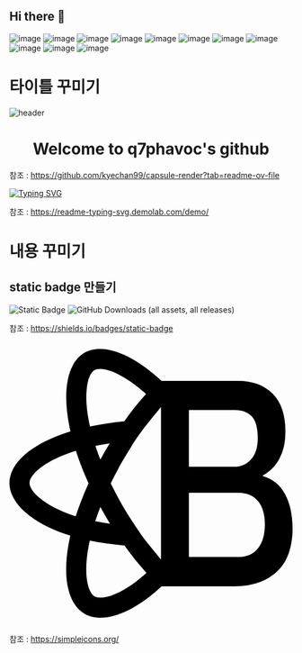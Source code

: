 ## Hi there 👋

![image](https://github.com/q7phavoc/q7phavoc/assets/82801390/c71d079d-f5d8-4f58-8a39-399d65b51cda)
![image](https://github.com/q7phavoc/q7phavoc/assets/82801390/1568ee98-a579-487c-8989-a8e58c4543bc)
![image](https://github.com/q7phavoc/q7phavoc/assets/82801390/2a796285-82f0-4db8-ab52-288ea7c61b3f)
![image](https://github.com/q7phavoc/q7phavoc/assets/82801390/0e16d73d-f783-4020-9f1a-1d7d273ce594)
![image](https://github.com/q7phavoc/q7phavoc/assets/82801390/1e76d7e9-a7be-4b48-aba6-d751714b14cb)
![image](https://github.com/q7phavoc/q7phavoc/assets/82801390/bade1d41-fbc5-4513-aa3b-28efd54bf69d)
![image](https://github.com/q7phavoc/q7phavoc/assets/82801390/7c0bc120-58d3-4f5b-86f3-1e6bb190a221)
![image](https://github.com/q7phavoc/q7phavoc/assets/82801390/4be7d24f-de08-4e7e-bd6c-ee2899c6d00f)
![image](https://github.com/q7phavoc/q7phavoc/assets/82801390/37b6039d-e672-425f-93c6-6250e0e0b2d6)
![image](https://github.com/q7phavoc/q7phavoc/assets/82801390/ffd0b917-12b0-4d07-8a56-ed05f8211ae3)
![image](https://github.com/q7phavoc/q7phavoc/assets/82801390/3c05bdf8-2736-4362-8432-31869a2e4c27)

# 타이틀 꾸미기
![header](https://capsule-render.vercel.app/api?type=slice&color=auto&height=300&section=header&text=Welcome%20to&desc=q7phavoc's%20github&fontSize=70&animation=fadeIn&descSize=30&descAlignY=80)

<div align="center">
  <h1>Welcome to q7phavoc's github</h1>
</div>

참조 : https://github.com/kyechan99/capsule-render?tab=readme-ov-file

[![Typing SVG](https://readme-typing-svg.demolab.com?font=Fira+Code&size=30&pause=1000&color=F78ADD&background=B9FAFF00&center=true&vCenter=true&random=false&width=435&lines=Welcome+to;q7phavoc's+github)](https://git.io/typing-svg)

참조 : https://readme-typing-svg.demolab.com/demo/

# 내용 꾸미기

## static badge 만들기
![Static Badge](https://img.shields.io/badge/test-test-blue?style=flat-square&logo=javascript&label=javascript)
![GitHub Downloads (all assets, all releases)](https://img.shields.io/github/downloads/q7phavoc/q7phavoc/total)

참조 : https://shields.io/badges/static-badge

<svg role="img" viewBox="0 0 24 24" xmlns="http://www.w3.org/2000/svg"><title>React Bootstrap</title><path d="M7.679.6264c-.5006 0-.948.1121-1.3298.333-.367.2125-.6755.5291-.917.9411-.2262.386-.393.856-.4957 1.3964-.1978 1.0417-.155 2.3459.124 3.7707.0353.1794.074.361.1157.5414a17 17 0 0 0-.6444.209c-1.345.469-2.4699 1.0817-3.2528 1.7723-.406.3576-.72.7357-.9349 1.1235C.1158 11.1263 0 11.5493 0 11.9712c0 .846.4686 1.703 1.355 2.4806.8347.7323 2.015 1.3717 3.4123 1.8496.1298.0441.262.087.3948.128a17 17 0 0 0-.1281.609c-.2658 1.3994-.2968 2.6799-.0903 3.7032.1073.53.2776.9912.5063 1.371.2432.4038.5519.7156.9174.9264.3851.222.8384.3346 1.3472.3346.6927 0 1.4672-.2054 2.302-.6105.8184-.3971 1.6537-.9659 2.4827-1.6905a13 13 0 0 0 .3909-.3556h.1963v-.0004h5.9501q1.3018 0 2.2457-.38c.6305-.2529 1.1436-.5942 1.5475-1.0227.4038-.4286.6983-.9399.8871-1.5339.1888-.589.2831-1.227.2831-1.9087.0005-1.1884-.2152-2.1719-.6416-2.9608q-.6346-1.1668-1.867-1.5139a.032.032 0 0 1-.0202-.0321.034.034 0 0 1 .0154-.0303c.6118-.3401 1.082-.8245 1.4115-1.4425q.498-.9348.498-2.2499c0-1.4464-.366-2.5224-1.0946-3.238-.7287-.7158-1.6988-1.0715-2.9064-1.0715h-6.5124a16 16 0 0 0-.308-.2819c-.8608-.7637-1.7192-1.363-2.552-1.7796C9.1688.8432 8.3802.6264 7.679.6264m.0072 1.6994c.4338 0 .9952.1703 1.623.4925.6806.3497 1.4185.8697 2.1341 1.5051q.0666.0591.1361.1228c-.6294.696-1.2497 1.4694-1.846 2.302-1.016.0992-1.9927.2474-2.9071.441a15 15 0 0 1-.0925-.4342l-.0027-.0149c-.218-1.1138-.2711-2.1316-.1536-2.9418.1015-.6963.3287-1.194.6245-1.3653.1228-.0712.2858-.1072.4842-.1072m5.1605 3.217v12.9119l-.7657-.9454-.5002-.6175c-.2525-.3117-.657-.8886-1.1391-1.624a29 29 0 0 1-.7951-1.2816l-.0145-.025c-.231-.3984-.4027-.7193-.5406-.977a39 39 0 0 1-.5065-.9813l.03-.0583.0018-.0033a31 31 0 0 1 .5659-1.0979l.0017-.003.2074-.4024.3063-.5075.002-.0033c.1143-.1947.233-.3912.3526-.584l.2108-.3482c.2806-.4645.5061-.8033.862-1.2943.1917-.2642.3735-.4962.6616-.8562l.0006-.0007.0142-.018.0055-.007c.117-.1491.235-.2961.3509-.4369l.0038-.0047.0023-.0028a83 83 0 0 1 .6822-.8317zm2.3907.2519h3.8286c.6423 0 1.1336.1804 1.4735.5363s.5097.9744.5097 1.8516c0 .7803-.1888 1.375-.5667 1.7942-.378.419-.85.624-1.4169.624h-3.8284c-.0141 0-.0256-.0149-.0256-.0332l.0002-4.7399c0-.0182.0113-.033.0256-.033M8.498 8.6164a31.5 31.5 0 0 0-.7931 1.375 23 23 0 0 1-.4173-1.1595 23 23 0 0 1 1.2104-.2155m-2.8646.6334c.288.8924.6483 1.8157 1.0715 2.7477l.0002.0001c-.4297.9474-.795 1.8853-1.087 2.791a12 12 0 0 1-.3005-.0982c-1.1617-.397-2.1292-.9097-2.798-1.4823-.5116-.4381-.817-.9003-.817-1.2364 0-.345.3055-.7895.8384-1.2203.6203-.5016 1.503-.96 2.551-1.3252a15 15 0 0 1 .5414-.1764m9.6038 3.5427h4.1484c.718 0 1.2696.2244 1.67.692s.597 1.1257.597 1.9883c.0002.8771-.2004 1.5595-.5968 2.037-.3932.4822-.952.7218-1.67.7218h-4.1486c-.0141 0-.0256-.0148-.0256-.033v-5.373c0-.0183.0113-.033.0256-.033M7.7065 14.001a31.4 31.4 0 0 0 .818 1.411 22 22 0 0 1-1.251-.2087v-.0001c.1291-.3932.2742-.7959.433-1.2022m-.8937 2.8444c.9022.1846 1.8901.3238 2.9408.414.602.8384 1.2275 1.617 1.8615 2.317-.0783.0721-.1572.143-.2357.212-.9178.8022-1.8394 1.3821-2.6649 1.6771l-.0171.0061c-.37.1306-.7003.1969-.9812.1969-.2073 0-.3747-.036-.4975-.1067-.299-.1725-.5317-.6594-.6384-1.336-.1247-.7884-.081-1.7816.126-2.872l.0001.0001c.0323-.1692.0677-.3393.1064-.5085"/></svg>

참조 : https://simpleicons.org/

<!--
**q7phavoc/q7phavoc** is a ✨ _special_ ✨ repository because its `README.md` (this file) appears on your GitHub profile.

Here are some ideas to get you started:

- 🔭 I’m currently working on ...
- 🌱 I’m currently learning ...
- 👯 I’m looking to collaborate on ...
- 🤔 I’m looking for help with ...
- 💬 Ask me about ...
- 📫 How to reach me: ...
- 😄 Pronouns: ...
- ⚡ Fun fact: ...
-->

